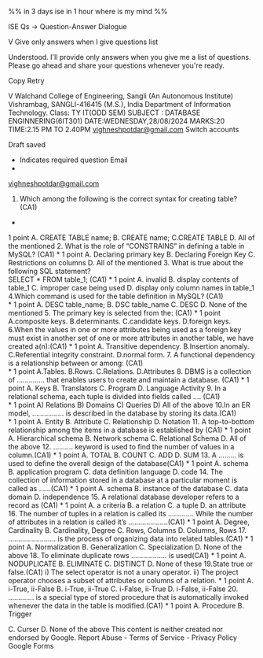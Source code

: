 %% in 3 days
ise in 1 hour 
     where is my mind
 %%





ISE Qs -> 
	Question-Answer Dialogue


V
Give only answers  when I give questions list


Understood. I'll provide only answers when you give me a list of questions. Please go ahead and share your questions whenever you're ready.

Copy
Retry


V
Walchand College of Engineering, Sangli (An Autonomous Institute) Vishrambag, SANGLI-416415 (M.S.), India       Department of Information Technology. 
Class: TY IT(ODD SEM)                          SUBJECT :  DATABASE ENGINNERING(6IT301)                DATE:WEDNESDAY,28/08/2024           MARKS:20            TIME:2.15 PM TO 2.40PM
vighneshpotdar@gmail.com Switch accounts

Draft saved
* Indicates required question
Email
*
vighneshpotdar@gmail.com
1. Which among the following is the correct syntax for creating table? (CA1)
*
1 point
A. CREATE TABLE name;
B. CREATE name;
C.CREATE TABLE
D. All of the mentioned
2. What is the role of “CONSTRAINS” in defining a table in MySQL? (CA1)
*
1 point
A. Declaring primary key
B. Declaring Foreign Key
C. Restrictions on columns
D. All of the mentioned
3. What is true about the following SQL statement?      
SELECT * FROM table_1;                                              (CA1)
*
1 point
A. invalid
B. display contents of table_1
C. improper case being used
D. display only column names in table_1
4.Which command is used for the table definition in MySQL? (CA1)                             
*
1 point
A. DESC table_name;
B. DSC table_name
C. DESC
D. None of the mentioned
5. The primary key is selected from the:         (CA1)
*
1 point
A.composite keys.
B.determinants.
C.candidate keys.
D.foreign keys.
6.When the values in one or more attributes being used as a foreign key must exist in another set of one or more attributes in another table, we have created a(n):(CA1)
*
1 point
A. Transitive dependency.
B.Insertion anomaly.
C.Referential integrity constraint.
D.normal form.
7. A functional dependency is a relationship between or among:      (CA1)                                                                         
*
1 point
A.Tables.
B.Rows.
C.Relations.
D.Attributes
8. DBMS is a collection of ………….. that enables users to create and maintain a database. (CA1)
*
1 point
A. Keys
B. Translators
C. Program
D. Language Activity
9. In a relational schema, each tuple is divided into fields called …. (CA1)                                 
*
1 point
A) Relations
B) Domains
C) Queries
D) All of the above
10.In an ER model, ……………. is described in the database by storing its data.(CA1)                                 
*
1 point
A. Entity
B. Attribute
C. Relationship
D. Notation
11. A top-to-bottom relationship among the items in a database is established by  (CA1)
*
1 point
A. Hierarchical schema
B. Network schema
C. Relational Schema
D. All of the above
12. ………. keyword is used to find the number of values in a column.(CA1)
*
1 point
A. TOTAL
B. COUNT
C. ADD
D. SUM
13. A ……… is used to define the overall design of the database(CA1)
*
1 point
A. schema
B. application program
C. data definition language
D. code
14. The collection of information stored in a database at a particular moment is called as ……(CA1)
*
1 point
A. schema
B. instance of the database
C. data domain
D. independence
15. A relational database developer refers to a record as (CA1)
*
1 point
A. a criteria
B. a relation
C. a tuple
D. an attribute
16. The number of tuples in a relation is called its …………. While the number of attributes in a relation is called it’s ………………..(CA1)
*
1 point
A. Degree, Cardinality
B. Cardinality, Degree
C. Rows, Columns
D. Columns, Rows
17.  …………………… is the process of organizing data into related tables.(CA1)
*
1 point
A. Normalization
B. Generalization
C. Specialization
D. None of the above
18. To eliminate duplicate rows ……………… is used(CA1)
*
1 point
A. NODUPLICATE
B. ELIMINATE
C. DISTINCT
D. None of these
19.State true or false.(CA1)
i) The select operator is not a unary operator.
ii) The project operator chooses a subset of attributes or columns of a relation.
*
1 point
A. i-True, ii-False
B. i-True, ii-True
C. i-False, ii-True
D. i-False, ii-False
20. …………. is a special type of stored procedure that is automatically invoked whenever the data in the table is modified.(CA1)
*
1 point
A. Procedure
B. Trigger

C. Curser
D. None of the above
This content is neither created nor endorsed by Google. Report Abuse - Terms of Service - Privacy Policy
Google Forms